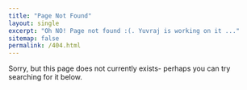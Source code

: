```yaml
---
title: "Page Not Found"
layout: single
excerpt: "Oh NO! Page not found :(. Yuvraj is working on it ..."
sitemap: false
permalink: /404.html
---
```


Sorry, but this page does not currently exists- perhaps you can try searching for it below.

<script type="text/javascript">
  var GOOG_FIXURL_LANG = 'en';
  var GOOG_FIXURL_SITE = '{{ site.url }}'
</script>
<script type="text/javascript"
  src="//linkhelp.clients.google.com/tbproxy/lh/wm/fixurl.js">
</script>